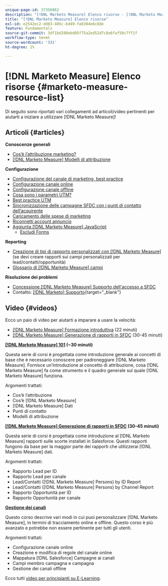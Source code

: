 ```yaml
---
unique-page-id: 37356962
description: "[!DNL Marketo Measure] Elenco risorse - [!DNL Marketo Measure] - Documentazione del prodotto"
title: "[!DNL Marketo Measure] Elenco risorse"
exl-id: e2542ec2-dd83-405c-bd49-fa6384e6c8de
feature: Fundamentals
source-git-commit: 3df1bd288ebd65f75a2ed52d7c8a6faf50c7ff1f
workflow-type: tm+mt
source-wordcount: '331'
ht-degree: 1%

---
```


# [!DNL Marketo Measure] Elenco risorse {#marketo-measure-resource-list}

Di seguito sono riportati vari collegamenti ad articoli/video pertinenti per aiutarti a iniziare a utilizzare [!DNL Marketo Measure]!

## Articoli {#articles}

**Conoscenze generali**

* [Cos’è l’attribuzione marketing?](/help/introduction-to-marketo-measure/overview-resources/marketing-attribution.md)
* [[!DNL Marketo Measure] Modelli di attribuzione](/help/introduction-to-marketo-measure/overview-resources/marketo-measure-attribution-models.md)

**Configurazione**

* [Configurazione del canale di marketing, best practice](/help/channel-tracking-and-setup/online-channels/marketing-channels-and-subchannels.md)
* [Configurazione canale online](/help/channel-tracking-and-setup/online-channels/online-custom-channel-setup.md)
* [Configurazione canale offline](/help/channel-tracking-and-setup/offline-channels/offline-custom-channel-setup.md)
* [Cosa sono i parametri UTM?](/help/channel-tracking-and-setup/online-channels/utm-parameters.md)
* [Best practice UTM](/help/channel-tracking-and-setup/online-channels/best-practices-for-setting-up-utm-parameters.md)
* [Sincronizzazione delle campagne SFDC con i punti di contatto dell’acquirente](/help/channel-tracking-and-setup/offline-channels/deprecated-processes/campaigns-and-campaign-members.md)
* [Caricamento delle spese di marketing](/help/marketing-spend/spend-management/marketing-channel-costs.md#uploading-marketing-costs)
* [Riconnetti account annuncio](/help/api-connections/utilizing-marketo-measures-api-connections/reauthorizing-connected-accounts.md)
* [Aggiunta [!DNL Marketo Measure] JavaScript](/help/marketo-measure-tracking/setting-up-tracking/adding-marketo-measure-script.md)
   * [Escludi Forms](/help/marketo-measure-tracking/setting-up-tracking/excluding-marketo-measure-from-specific-forms.md)

**Reporting**

* [Creazione di tipi di rapporto personalizzati con [!DNL Marketo Measure]](/help/marketo-measure-salesforce-reporting/new-report-types/creating-custom-marketo-measure-report-types.md) (se devi creare rapporti sui campi personalizzati per lead/contatti/opportunità)
* [Glossario di [!DNL Marketo Measure] campi](/help/introduction-to-marketo-measure/overview-resources/glossary-of-marketo-measure-fields.md)

**Risoluzione dei problemi**

* [Concessione [!DNL Marketo Measure] Supporto dell&#39;accesso a SFDC](/help/miscellaneous/other-related-resources/granting-salesforce-access-to-marketo-measure-support.md)
* Contatto: [[!DNL Marketo] Supporto](https://nation.marketo.com/t5/support/ct-p/Support){target="_blank"}

## Video {#videos}

Ecco un paio di video per aiutarti a imparare a usare la velocità:

* [[!DNL Marketo Measure] Formazione introduttiva](https://embed.vidyard.com/watch/Pb4DuWJwtFgw3jUBDGneb4) (22 minuti)
* [[!DNL Marketo Measure] Generazione di rapporti in SFDC](https://universityonline.marketo.com/courses/bizible-and-salesforce/) (30-45 minuti)

**[[!DNL Marketo Measure] 101](https://universityonline.marketo.com/courses/bizible-101/) (~30 minuti)**

Questa serie di corsi è progettata come introduzione generale ai concetti di base che è necessario conoscere per padroneggiare [!DNL Marketo Measure]. Fornisce un’introduzione al concetto di attribuzione, cosa [!DNL Marketo Measure] fa come strumento e il quadro generale sul quale [!DNL Marketo Measure] funziona.

Argomenti trattati:

* Cos’è l’attribuzione
* Cos’è [!DNL Marketo Measure]
* [!DNL Marketo Measure] Dati
* Punti di contatto
* Modelli di attribuzione

**[[!DNL Marketo Measure] Generazione di rapporti in SFDC](https://universityonline.marketo.com/courses/bizible-and-salesforce/) (30-45 minuti)**

Questa serie di corsi è progettata come introduzione al [!DNL Marketo Measure] rapporti sulle scorte installati in Salesforce. Questi rapporti fungono da base per la maggior parte dei rapporti che utilizzerai [!DNL Marketo Measure] dati.

Argomenti trattati:

* Rapporto Lead per ID
* Rapporto Lead per canale
* Lead/Contatti ([!DNL Marketo Measure] Persons) by ID Report
* Lead/Contatti ([!DNL Marketo Measure] Persons) by Channel Report
* Rapporto Opportunità per ID
* Rapporto Opportunità per canale

**[Gestione dei canali](https://universityonline.marketo.com/courses/bizible-fundamentals-channel-management/)**

Questo corso descrive vari modi in cui puoi personalizzare [!DNL Marketo Measure], in termini di tracciamento online e offline. Questo corso è più avanzato e potrebbe non essere pertinente per tutti gli utenti.

Argomenti trattati:

* Configurazione canale online
* Creazione e modifica di regole del canale online
* Mappatura [!DNL Salesforce] Campagne ai canali
* Campi membro campagna e campagna
* Gestione dei canali offline

Ecco tutti [video per principianti su E-Learning](https://universityonline.marketo.com/#/library/bySubject/new-to-bizible/trails?_k=d1454j).
